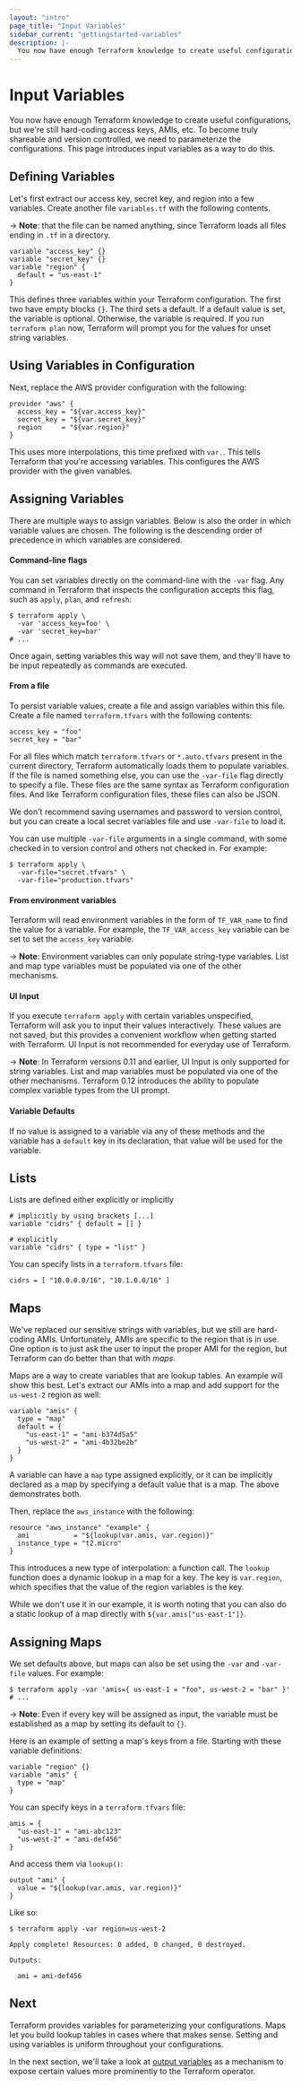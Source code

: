 ```yaml
---
layout: "intro"
page_title: "Input Variables"
sidebar_current: "gettingstarted-variables"
description: |-
  You now have enough Terraform knowledge to create useful configurations, but we're still hardcoding access keys, AMIs, etc. To become truly shareable and committable to version control, we need to parameterize the configurations. This page introduces input variables as a way to do this.
---
```


# Input Variables

You now have enough Terraform knowledge to create useful
configurations, but we're still hard-coding access keys,
AMIs, etc. To become truly shareable and version
controlled, we need to parameterize the configurations. This page
introduces input variables as a way to do this.

## Defining Variables

Let's first extract our access key, secret key, and region
into a few variables. Create another file `variables.tf` with
the following contents.

-> **Note**: that the file can be named anything, since Terraform loads all
files ending in `.tf` in a directory.

```hcl
variable "access_key" {}
variable "secret_key" {}
variable "region" {
  default = "us-east-1"
}
```

This defines three variables within your Terraform configuration.  The first
two have empty blocks `{}`. The third sets a default. If a default value is
set, the variable is optional. Otherwise, the variable is required. If you run
`terraform plan` now, Terraform will prompt you for the values for unset string
variables.

## Using Variables in Configuration

Next, replace the AWS provider configuration with the following:

```hcl
provider "aws" {
  access_key = "${var.access_key}"
  secret_key = "${var.secret_key}"
  region     = "${var.region}"
}
```

This uses more interpolations, this time prefixed with `var.`. This
tells Terraform that you're accessing variables. This configures
the AWS provider with the given variables.

## Assigning Variables

There are multiple ways to assign variables. Below is also the order
in which variable values are chosen. The following is the descending order
of precedence in which variables are considered.

#### Command-line flags

You can set variables directly on the command-line with the
`-var` flag. Any command in Terraform that inspects the configuration
accepts this flag, such as `apply`, `plan`, and `refresh`:

```
$ terraform apply \
  -var 'access_key=foo' \
  -var 'secret_key=bar'
# ...
```

Once again, setting variables this way will not save them, and they'll
have to be input repeatedly as commands are executed.

#### From a file

To persist variable values, create a file and assign variables within
this file. Create a file named `terraform.tfvars` with the following
contents:

```hcl
access_key = "foo"
secret_key = "bar"
```

For all files which match `terraform.tfvars` or `*.auto.tfvars` present in the
current directory, Terraform automatically loads them to populate variables. If
the file is named something else, you can use the `-var-file` flag directly to
specify a file. These files are the same syntax as Terraform
configuration files. And like Terraform configuration files, these files
can also be JSON.

We don't recommend saving usernames and password to version control, but you
can create a local secret variables file and use `-var-file` to load it.

You can use multiple `-var-file` arguments in a single command, with some
checked in to version control and others not checked in. For example:

```
$ terraform apply \
  -var-file="secret.tfvars" \
  -var-file="production.tfvars"
```

#### From environment variables

Terraform will read environment variables in the form of `TF_VAR_name`
to find the value for a variable. For example, the `TF_VAR_access_key`
variable can be set to set the `access_key` variable.

-> **Note**: Environment variables can only populate string-type variables.
List and map type variables must be populated via one of the other mechanisms.

#### UI Input

If you execute `terraform apply` with certain variables unspecified,
Terraform will ask you to input their values interactively.  These
values are not saved, but this provides a convenient workflow when getting
started with Terraform. UI Input is not recommended for everyday use of
Terraform.

-> **Note**: In Terraform versions 0.11 and earlier, UI Input is only supported
for string variables. List and map variables must be populated via one of the
other mechanisms. Terraform 0.12 introduces the ability to populate complex
variable types from the UI prompt.

#### Variable Defaults

If no value is assigned to a variable via any of these methods and the
variable has a `default` key in its declaration, that value will be used
for the variable.

<a id="lists"></a>
## Lists

Lists are defined either explicitly or implicitly

```hcl
# implicitly by using brackets [...]
variable "cidrs" { default = [] }

# explicitly
variable "cidrs" { type = "list" }
```

You can specify lists in a `terraform.tfvars` file:

```hcl
cidrs = [ "10.0.0.0/16", "10.1.0.0/16" ]
```

## Maps

We've replaced our sensitive strings with variables, but we still
are hard-coding AMIs. Unfortunately, AMIs are specific to the region
that is in use. One option is to just ask the user to input the proper
AMI for the region, but Terraform can do better than that with
_maps_.

Maps are a way to create variables that are lookup tables. An example
will show this best. Let's extract our AMIs into a map and add
support for the `us-west-2` region as well:

```hcl
variable "amis" {
  type = "map"
  default = {
    "us-east-1" = "ami-b374d5a5"
    "us-west-2" = "ami-4b32be2b"
  }
}
```

A variable can have a `map` type assigned explicitly, or it can be implicitly
declared as a map by specifying a default value that is a map. The above
demonstrates both.

Then, replace the `aws_instance` with the following:

```hcl
resource "aws_instance" "example" {
  ami           = "${lookup(var.amis, var.region)}"
  instance_type = "t2.micro"
}
```

This introduces a new type of interpolation: a function call. The
`lookup` function does a dynamic lookup in a map for a key. The
key is `var.region`, which specifies that the value of the region
variables is the key.

While we don't use it in our example, it is worth noting that you
can also do a static lookup of a map directly with
`${var.amis["us-east-1"]}`.

## Assigning Maps

We set defaults above, but maps can also be set using the `-var` and
`-var-file` values. For example:

```
$ terraform apply -var 'amis={ us-east-1 = "foo", us-west-2 = "bar" }'
# ...
```

-> **Note**: Even if every key will be assigned as input, the variable must be
established as a map by setting its default to `{}`.

Here is an example of setting a map's keys from a file. Starting with these
variable definitions:

```hcl
variable "region" {}
variable "amis" {
  type = "map"
}
```

You can specify keys in a `terraform.tfvars` file:

```hcl
amis = {
  "us-east-1" = "ami-abc123"
  "us-west-2" = "ami-def456"
}
```

And access them via `lookup()`:

```hcl
output "ami" {
  value = "${lookup(var.amis, var.region)}"
}
```

Like so:

```
$ terraform apply -var region=us-west-2

Apply complete! Resources: 0 added, 0 changed, 0 destroyed.

Outputs:

  ami = ami-def456
```

## Next

Terraform provides variables for parameterizing your configurations.
Maps let you build lookup tables in cases where that makes sense.
Setting and using variables is uniform throughout your configurations.

In the next section, we'll take a look at
[output variables](/intro/getting-started/outputs.html) as a mechanism
to expose certain values more prominently to the Terraform operator.
